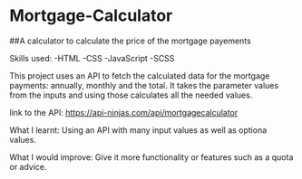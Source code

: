 # Mortgage-Calculator
##A calculator to calculate the price of the mortgage payements

Skills used:
-HTML
-CSS
-JavaScript
-SCSS

This project uses an API to fetch the calculated data for the mortgage payments: annually, monthly and the total. It takes the parameter values from the inputs and using those calculates all the needed values.

link to the API: https://api-ninjas.com/api/mortgagecalculator

What I learnt:
Using an API with many input values as well as optiona values.

What I would improve:
Give it more functionality or features such as a quota or advice.
